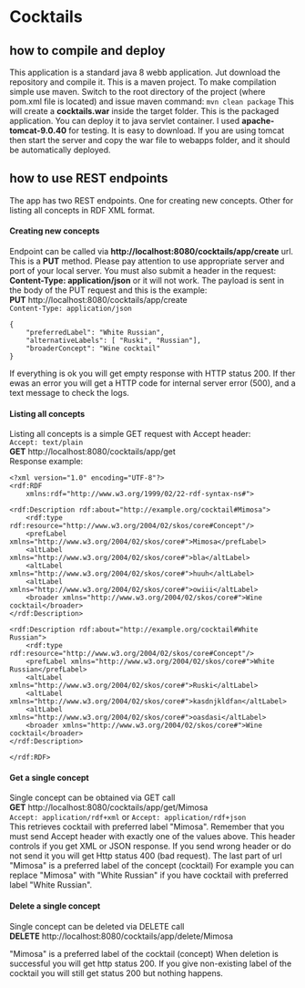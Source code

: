 # Cocktails

## how to compile and deploy
This application is a standard java 8 webb application. Jut download the repository
and compile it. This is a maven project. To make compilation simple use maven.
Switch to the root directory of the project (where pom.xml file is located) and issue maven command: 
`mvn clean package` This will create a **cocktails.war** inside the target folder.  This
is the packaged application. You can deploy it to java servlet container. I used 
**apache-tomcat-9.0.40** for testing. It is easy to download. If you are using tomcat then
start the server and copy the war file to webapps folder, and it should be automatically
deployed.

## how to use REST endpoints
The app has two REST endpoints. One for creating new concepts. Other for listing all
concepts in RDF XML format.

#### Creating new concepts
Endpoint can be called via **http://localhost:8080/cocktails/app/create** url. This is 
a **PUT** method.
Please pay attention to use appropriate server and port of your local server.
You must also submit a header in the request: **Content-Type: application/json** or it
will not work. The payload is sent in the body of the PUT request and this is the example:  
**PUT** http://localhost:8080/cocktails/app/create  
`Content-Type: application/json`
```
{
    "preferredLabel": "White Russian",
    "alternativeLabels": [ "Ruski", "Russian"],
    "broaderConcept": "Wine cocktail"
}
```
If everything is ok you will get empty response with HTTP status 200. If ther ewas an error
you will get a HTTP code for internal server error (500), and a text message to check the logs.

#### Listing all concepts
Listing all concepts is a simple GET request with Accept header:  
`Accept: text/plain`  
**GET** http://localhost:8080/cocktails/app/get  
Response example:  
```
<?xml version="1.0" encoding="UTF-8"?>
<rdf:RDF 
    xmlns:rdf="http://www.w3.org/1999/02/22-rdf-syntax-ns#">

<rdf:Description rdf:about="http://example.org/cocktail#Mimosa">
	<rdf:type rdf:resource="http://www.w3.org/2004/02/skos/core#Concept"/>
	<prefLabel xmlns="http://www.w3.org/2004/02/skos/core#">Mimosa</prefLabel>
	<altLabel xmlns="http://www.w3.org/2004/02/skos/core#">bla</altLabel>
	<altLabel xmlns="http://www.w3.org/2004/02/skos/core#">huuh</altLabel>
	<altLabel xmlns="http://www.w3.org/2004/02/skos/core#">owiii</altLabel>
	<broader xmlns="http://www.w3.org/2004/02/skos/core#">Wine cocktail</broader>
</rdf:Description>

<rdf:Description rdf:about="http://example.org/cocktail#White Russian">
	<rdf:type rdf:resource="http://www.w3.org/2004/02/skos/core#Concept"/>
	<prefLabel xmlns="http://www.w3.org/2004/02/skos/core#">White Russian</prefLabel>
	<altLabel xmlns="http://www.w3.org/2004/02/skos/core#">Ruski</altLabel>
	<altLabel xmlns="http://www.w3.org/2004/02/skos/core#">kasdnjkldfan</altLabel>
	<altLabel xmlns="http://www.w3.org/2004/02/skos/core#">oasdasi</altLabel>
	<broader xmlns="http://www.w3.org/2004/02/skos/core#">Wine cocktail</broader>
</rdf:Description>

</rdf:RDF>
```

#### Get a single concept
Single concept can be obtained via GET call  
**GET** http://localhost:8080/cocktails/app/get/Mimosa  
`Accept: application/rdf+xml` or `Accept: application/rdf+json`  
This retrieves cocktail with preferred label "Mimosa".
Remember that you must send Accept header with exactly one of the values above.
This header controls if you get XML or JSON response. 
If you send wrong header or do not send it you will get Http status 400 (bad request).
The last part of url "Mimosa" is a preferred label of the concept (cocktail)
For example you can replace "Mimosa" with "White Russian" if you have cocktail with 
preferred label "White Russian".

#### Delete a single concept
Single concept can be deleted via DELETE call  
**DELETE** http://localhost:8080/cocktails/app/delete/Mimosa  

"Mimosa" is a preferred label of the cocktail (concept)
When deletion is successful you will get http status 200. If you give non-existing
label of the cocktail you will still get status 200 but nothing happens.